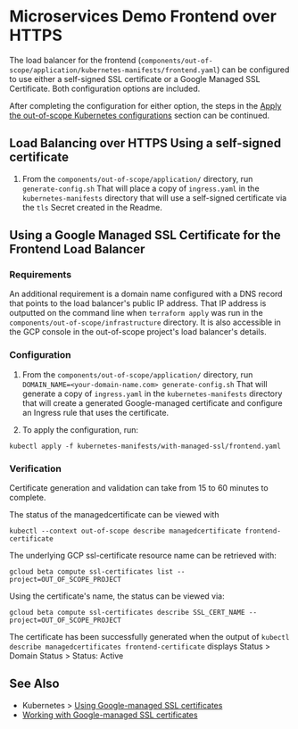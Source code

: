 # Microservices Demo Frontend over HTTPS

The load balancer for the frontend (`components/out-of-scope/application/kubernetes-manifests/frontend.yaml`)
can be configured to use either a self-signed SSL certificate or a Google Managed
SSL Certificate. Both configuration options are included.

After completing the configuration for either option, the steps in the [Apply the out-of-scope Kubernetes configurations](../README.md#apply-the-out-of-scope-kubernetes-configurations)
section can be continued.

## Load Balancing over HTTPS Using a self-signed certificate

1. From the `components/out-of-scope/application/` directory, run `generate-config.sh`
That will place a copy of `ingress.yaml` in the `kubernetes-manifests` directory
that will use a self-signed certificate via the `tls` Secret created in the Readme.

## Using a Google Managed SSL Certificate for the Frontend Load Balancer

### Requirements

An additional requirement is a domain name configured with a DNS record that
points to the load balancer's public IP address. That IP address is outputted on
the command line when `terraform apply` was run in the
`components/out-of-scope/infrastructure` directory. It is also accessible in the GCP
console in the out-of-scope project's load balancer's details.

### Configuration

1. From the `components/out-of-scope/application/` directory, run `DOMAIN_NAME=<your-domain-name.com> generate-config.sh`
That will generate a copy of `ingress.yaml` in the `kubernetes-manifests` directory
that will create a generated Google-managed certificate and configure an Ingress
rule that uses the certificate.

1. To apply the configuration, run:

```
kubectl apply -f kubernetes-manifests/with-managed-ssl/frontend.yaml
```

### Verification
Certificate generation and validation can take from 15 to 60 minutes to complete.

The status of the managedcertificate can be viewed with

```
kubectl --context out-of-scope describe managedcertificate frontend-certificate
```

The underlying GCP ssl-certificate resource name can be retrieved with:

```
gcloud beta compute ssl-certificates list --project=OUT_OF_SCOPE_PROJECT
```

Using the certificate's name, the status can be viewed via:

```
gcloud beta compute ssl-certificates describe SSL_CERT_NAME --project=OUT_OF_SCOPE_PROJECT
```

The certificate has been successfully generated when the output of
`kubectl describe managedcertificates frontend-certificate` displays Status > Domain Status > Status: Active

## See Also

* Kubernetes > [Using Google-managed SSL certificates](https://cloud.google.com/kubernetes-engine/docs/how-to/managed-certs)
* [Working with Google-managed SSL certificates](https://cloud.google.com/load-balancing/docs/ssl-certificates#managed-certs)
